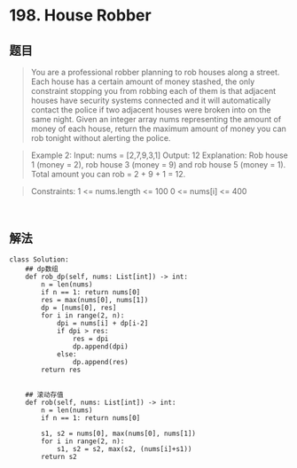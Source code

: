 # 198. House Robber


## 题目

> You are a professional robber planning to rob houses along a street. Each house has a certain amount of money stashed,
the only constraint stopping you from robbing each of them is that adjacent houses have security systems connected and
it will automatically contact the police if two adjacent houses were broken into on the same night.
Given an integer array nums representing the amount of money of each house, return the maximum amount of money you can rob tonight without alerting the police.

> Example 2:
Input: nums = [2,7,9,3,1]
Output: 12
Explanation: Rob house 1 (money = 2), rob house 3 (money = 9) and rob house 5 (money = 1).
Total amount you can rob = 2 + 9 + 1 = 12.

>Constraints:
1 <= nums.length <= 100
0 <= nums[i] <= 400

<br>

## 解法

```python3
class Solution:
    ## dp数组
    def rob_dp(self, nums: List[int]) -> int:
        n = len(nums)
        if n == 1: return nums[0]
        res = max(nums[0], nums[1])
        dp = [nums[0], res]
        for i in range(2, n):
            dpi = nums[i] + dp[i-2]
            if dpi > res:
                res = dpi
                dp.append(dpi)
            else:
                dp.append(res)
        return res


    ## 滚动存值
    def rob(self, nums: List[int]) -> int:
        n = len(nums)
        if n == 1: return nums[0]

        s1, s2 = nums[0], max(nums[0], nums[1])
        for i in range(2, n):
            s1, s2 = s2, max(s2, (nums[i]+s1))
        return s2
```
